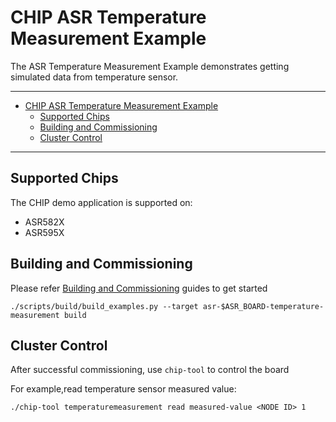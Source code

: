 # CHIP ASR Temperature Measurement Example

The ASR Temperature Measurement Example demonstrates getting simulated data from
temperature sensor.

---

-   [CHIP ASR Temperature Measurement Example](#chip-asr-temperature-measurement-example)
    -   [Supported Chips](#supported-chips)
    -   [Building and Commissioning](#building-and-commissioning)
    -   [Cluster Control](#cluster-control)

---

## Supported Chips

The CHIP demo application is supported on:

-   ASR582X
-   ASR595X

## Building and Commissioning

Please refer
[Building and Commissioning](../../../docs/guides/asr_getting_started_guide.md#building-the-example-application)
guides to get started

```
./scripts/build/build_examples.py --target asr-$ASR_BOARD-temperature-measurement build
```

## Cluster Control

After successful commissioning, use `chip-tool` to control the board

For example,read temperature sensor measured value:

```
./chip-tool temperaturemeasurement read measured-value <NODE ID> 1
```

